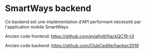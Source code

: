 # SmartWays backend

Ce backend est une implémentation d'API performant nécessité par l'application mobile SmartWays. 

Ancien code frontend: https://github.com/eyjafjoll/HackQC19-UI

Ancien code backend: https://github.com/ClubCedille/hackqc2019
